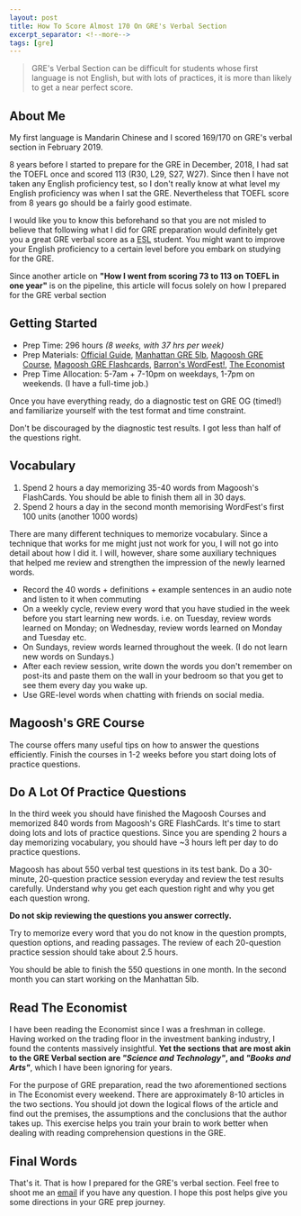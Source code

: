 ```yaml
---
layout: post
title: How To Score Almost 170 On GRE's Verbal Section
excerpt_separator: <!--more-->
tags: [gre]
---
```


> GRE's Verbal Section can be difficult for students whose first language is not English, but with lots of practices, it is more than likely to get a near perfect score.

## About Me
My first language is Mandarin Chinese and I scored 169/170 on GRE's verbal section in February 2019.

8 years before I started to prepare for the GRE in December, 2018, I had sat the TOEFL once and scored 113 (R30, L29, S27, W27). Since
then I have not taken any English proficiency test, so I don't really know at what level my English proficiency was when I sat the GRE.
Nevertheless that TOEFL score from 8 years go should be a fairly good estimate.

I would like you to know this beforehand so that you are not misled to believe that
following what I did for GRE preparation would definitely get you a great GRE verbal score as a <abbr title="English as a Second Language">ESL</abbr> student. You might want to improve your English proficiency to a certain level before you embark on studying for the GRE.

Since another article on  <strong>"How I went from scoring 73 to 113 on TOEFL in one year"</strong> is on the pipeline, this article will focus solely on how I prepared for the GRE verbal section

## Getting Started

- Prep Time: 296 hours <em>(8 weeks, with  37 hrs per week)</em>
- Prep Materials: [Official Guide](https://www.amazon.com/Official-Guide-General-Test-Third-ebook/dp/B073X9TN52), [Manhattan GRE 5lb](https://www.amazon.com/Lb-Book-GRE-Practice-Problems/dp/1937707296), [Magoosh GRE Course](https://gre.magoosh.com/), [Magoosh GRE Flashcards](https://gre.magoosh.com/flashcards/vocabulary), [Barron's WordFest!](https://www.amazon.com/Wordfest-Audio-CD-Book/dp/0764179322), [The Economist](https://www.economist.com/)
- Prep Time Allocation: 5-7am + 7-10pm on weekdays, 1-7pm on weekends. (I have a full-time job.)

Once you have everything ready, do a diagnostic test on GRE OG (timed!) and familiarize yourself with the test format and time constraint.

Don't be discouraged by the diagnostic test results. I got less than half of the questions right.


## Vocabulary
1. Spend 2 hours a day memorizing 35-40 words from Magoosh's FlashCards. You should be able to finish them all in 30 days.
2. Spend 2 hours a day in the second month memorising WordFest's first 100 units (another 1000 words)

There are many different techniques to memorize vocabulary. Since a technique that works for me might just not work for you, I will not go into detail about how I did it. I will, however,
share some auxiliary techniques that helped me review and strengthen the impression of the newly learned words.
- Record the 40 words + definitions + example sentences in an audio note and listen to it when commuting
- On a weekly cycle, review every word that you have studied in the week before you start learning new words. i.e. on Tuesday, review words learned on Monday; on Wednesday, review words learned on Monday and Tuesday etc.
- On Sundays, review words learned throughout the week. (I do not learn new words on Sundays.)
- After each review session, write down the words you don't remember on post-its and paste them on the wall in your bedroom so that you get to see them every day you wake up.
- Use GRE-level words when chatting with friends on social media.

## Magoosh's GRE Course
The course offers many useful tips on how to answer the questions efficiently. Finish the courses in 1-2 weeks before you start doing lots of practice questions.

## Do A Lot Of Practice Questions

In the third week you should have finished the Magoosh Courses and memorized 840 words from Magoosh's GRE FlashCards. It's time to start doing lots and lots of practice questions. Since you are spending 2 hours a day memorizing vocabulary, you should have ~3 hours left per day to do practice questions.

Magoosh has about 550 verbal test questions in its test bank. Do a 30-minute, 20-question practice session everyday and review the test results carefully. Understand why you get each question right and why you get each question wrong.

<strong>Do not skip reviewing the questions you answer correctly.</strong>

Try to memorize every word that you do not know in the question prompts, question options, and reading passages. The review of each 20-question practice session should take about 2.5 hours.

You should be able to finish the 550 questions in one month. In the second month you can start working on the Manhattan 5lb.



## Read The Economist
I have been reading the Economist since I was a freshman in college. Having worked on the trading floor in the investment banking industry, I found the contents massively insightful. <strong>Yet the sections that are most akin to the GRE Verbal section are <em>"Science and Technology"</em>, and <em>"Books and Arts"</em></strong>, which I have been ignoring for years.

For the purpose of GRE preparation, read the two aforementioned sections in The Economist every weekend. There are approximately 8-10 articles in the two sections. You should jot down the logical flows of the article and find out the premises, the assumptions and the conclusions that the author takes up. This exercise helps you train your brain to work better when dealing with reading comprehension questions in the GRE.

## Final Words
That's it. That is how I prepared for the GRE's verbal section. Feel free to shoot me an <a href="mailto:warren@warrencheng.dev">email</a> if you have any question. I hope this post helps give you some directions in your GRE prep journey.
